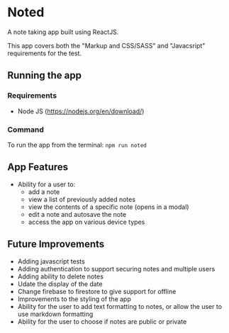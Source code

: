 # Noted

A note taking app built using ReactJS.

This app covers both the "Markup and CSS/SASS" and "Javacsript" requirements for the test.

## Running the app

### Requirements

* Node JS (https://nodejs.org/en/download/)

### Command

To run the app from the terminal:
`npm run noted`

## App Features

* Ability for a user to:
  * add a note
  * view a list of previously added notes
  * view the contents of a specific note (opens in a modal)
  * edit a note and autosave the note
  * access the app on various device types

## Future Improvements

* Adding javascript tests
* Adding authentication to support securing notes and multiple users
* Adding ability to delete notes
* Udate the display of the date
* Change firebase to firestore to give support for offline
* Improvements to the styling of the app
* Ability for the user to add text formatting to notes, or allow the user to use markdown formatting
* Ability for the user to choose if notes are public or private
